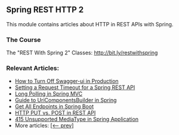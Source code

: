## Spring REST HTTP 2

This module contains articles about HTTP in REST APIs with Spring.

### The Course
The "REST With Spring 2" Classes: http://bit.ly/restwithspring

### Relevant Articles:

- [How to Turn Off Swagger-ui in Production](https://www.baeldung.com/swagger-ui-turn-off-in-production)
- [Setting a Request Timeout for a Spring REST API](https://www.baeldung.com/spring-rest-timeout)
- [Long Polling in Spring MVC](https://www.baeldung.com/spring-mvc-long-polling)
- [Guide to UriComponentsBuilder in Spring](https://www.baeldung.com/spring-uricomponentsbuilder)
- [Get All Endpoints in Spring Boot](https://www.baeldung.com/spring-boot-get-all-endpoints)
- [HTTP PUT vs. POST in REST API](https://www.baeldung.com/rest-http-put-vs-post)
- [415 Unsupported MediaType in Spring Application](https://www.baeldung.com/spring-415-unsupported-mediatype)
- More articles: [[<-- prev]](../spring-rest-http)
